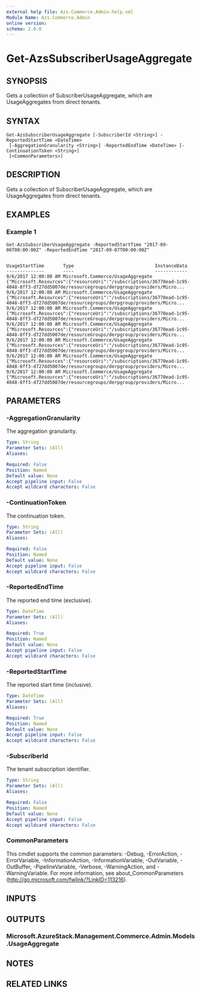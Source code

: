 ```yaml
---
external help file: Azs.Commerce.Admin-help.xml
Module Name: Azs.Commerce.Admin
online version: 
schema: 2.0.0
---
```


# Get-AzsSubscriberUsageAggregate

## SYNOPSIS
Gets a collection of SubscriberUsageAggregate, which are UsageAggregates from direct tenants.

## SYNTAX

```
Get-AzsSubscriberUsageAggregate [-SubscriberId <String>] -ReportedStartTime <DateTime>
 [-AggregationGranularity <String>] -ReportedEndTime <DateTime> [-ContinuationToken <String>]
 [<CommonParameters>]
```

## DESCRIPTION
Gets a collection of SubscriberUsageAggregate, which are UsageAggregates from direct tenants.

## EXAMPLES

### Example 1
```
Get-AzsSubscriberUsageAggregate -ReportedStartTime "2017-09-06T00:00:00Z" -ReportedEndTime "2017-09-07T00:00:00Z"


UsageStartTime       Type                              InstanceData
--------------       ----                              ------------
9/6/2017 12:00:00 AM Microsoft.Commerce/UsageAggregate {"Microsoft.Resources":{"resourceUri":"/subscriptions/36770ead-1c95-4048-8ff3-d727dd5007de/resourcegroups/derpgroup/providers/Micro...
9/6/2017 12:00:00 AM Microsoft.Commerce/UsageAggregate {"Microsoft.Resources":{"resourceUri":"/subscriptions/36770ead-1c95-4048-8ff3-d727dd5007de/resourcegroups/derpgroup/providers/Micro...
9/6/2017 12:00:00 AM Microsoft.Commerce/UsageAggregate {"Microsoft.Resources":{"resourceUri":"/subscriptions/36770ead-1c95-4048-8ff3-d727dd5007de/resourceGroups/derpgroup/providers/Micro...
9/6/2017 12:00:00 AM Microsoft.Commerce/UsageAggregate {"Microsoft.Resources":{"resourceUri":"/subscriptions/36770ead-1c95-4048-8ff3-d727dd5007de/resourceGroups/derpgroup/providers/Micro...
9/6/2017 12:00:00 AM Microsoft.Commerce/UsageAggregate {"Microsoft.Resources":{"resourceUri":"/subscriptions/36770ead-1c95-4048-8ff3-d727dd5007de/resourcegroups/derpgroup/providers/Micro...
9/6/2017 12:00:00 AM Microsoft.Commerce/UsageAggregate {"Microsoft.Resources":{"resourceUri":"/subscriptions/36770ead-1c95-4048-8ff3-d727dd5007de/resourcegroups/derpgroup/providers/Micro...
9/6/2017 12:00:00 AM Microsoft.Commerce/UsageAggregate {"Microsoft.Resources":{"resourceUri":"/subscriptions/36770ead-1c95-4048-8ff3-d727dd5007de/resourcegroups/derpgroup/providers/Micro...
```

## PARAMETERS

### -AggregationGranularity
The aggregation granularity.

```yaml
Type: String
Parameter Sets: (All)
Aliases: 

Required: False
Position: Named
Default value: None
Accept pipeline input: False
Accept wildcard characters: False
```

### -ContinuationToken
The continuation token.

```yaml
Type: String
Parameter Sets: (All)
Aliases: 

Required: False
Position: Named
Default value: None
Accept pipeline input: False
Accept wildcard characters: False
```

### -ReportedEndTime
The reported end time (exclusive).

```yaml
Type: DateTime
Parameter Sets: (All)
Aliases: 

Required: True
Position: Named
Default value: None
Accept pipeline input: False
Accept wildcard characters: False
```

### -ReportedStartTime
The reported start time (inclusive).

```yaml
Type: DateTime
Parameter Sets: (All)
Aliases: 

Required: True
Position: Named
Default value: None
Accept pipeline input: False
Accept wildcard characters: False
```

### -SubscriberId
The tenant subscription identifier.

```yaml
Type: String
Parameter Sets: (All)
Aliases: 

Required: False
Position: Named
Default value: None
Accept pipeline input: False
Accept wildcard characters: False
```

### CommonParameters
This cmdlet supports the common parameters: -Debug, -ErrorAction, -ErrorVariable, -InformationAction, -InformationVariable, -OutVariable, -OutBuffer, -PipelineVariable, -Verbose, -WarningAction, and -WarningVariable. For more information, see about_CommonParameters (http://go.microsoft.com/fwlink/?LinkID=113216).

## INPUTS

## OUTPUTS

### Microsoft.AzureStack.Management.Commerce.Admin.Models.UsageAggregate

## NOTES

## RELATED LINKS

